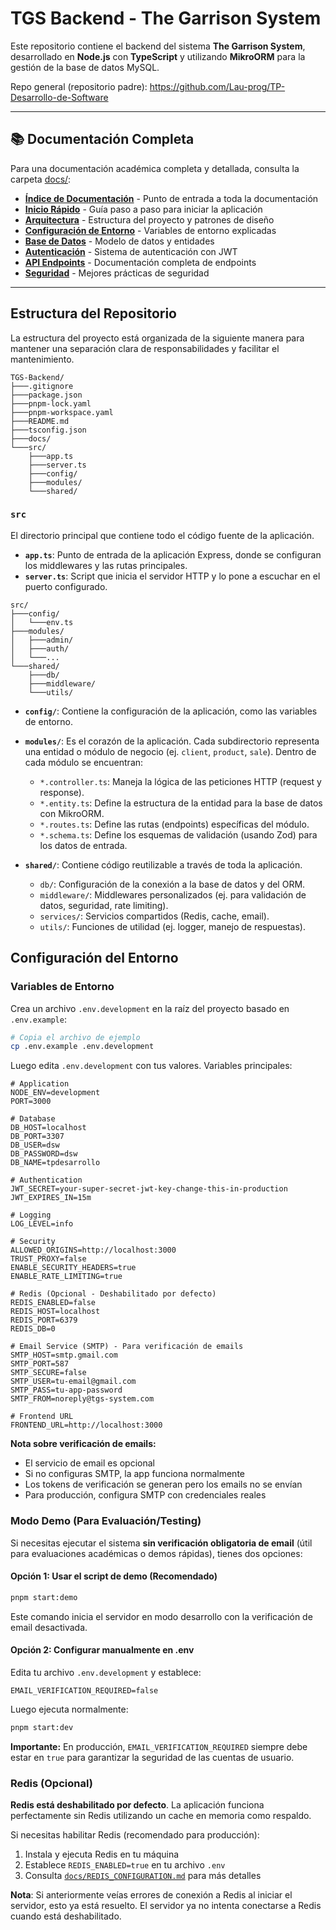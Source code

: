 # TGS Backend - The Garrison System

Este repositorio contiene el backend del sistema **The Garrison System**, desarrollado en **Node.js** con **TypeScript** y utilizando **MikroORM** para la gestión de la base de datos MySQL.

Repo general (repositorio padre):
<https://github.com/Lau-prog/TP-Desarrollo-de-Software>

---

## 📚 Documentación Completa

Para una documentación académica completa y detallada, consulta la carpeta [docs/](docs/):

- **[Índice de Documentación](docs/INDEX.md)** - Punto de entrada a toda la documentación
- **[Inicio Rápido](docs/01-QUICK-START.md)** - Guía paso a paso para iniciar la aplicación
- **[Arquitectura](docs/02-ARCHITECTURE.md)** - Estructura del proyecto y patrones de diseño
- **[Configuración de Entorno](docs/03-ENVIRONMENT-CONFIG.md)** - Variables de entorno explicadas
- **[Base de Datos](docs/04-DATABASE.md)** - Modelo de datos y entidades
- **[Autenticación](docs/05-AUTHENTICATION.md)** - Sistema de autenticación con JWT
- **[API Endpoints](docs/06-API-ENDPOINTS.md)** - Documentación completa de endpoints
- **[Seguridad](docs/07-SECURITY.md)** - Mejores prácticas de seguridad

---

## Estructura del Repositorio

La estructura del proyecto está organizada de la siguiente manera para mantener una separación clara de responsabilidades y facilitar el mantenimiento.

```structure
TGS-Backend/
├───.gitignore
├───package.json
├───pnpm-lock.yaml
├───pnpm-workspace.yaml
├───README.md
├───tsconfig.json
├───docs/
└───src/
    ├───app.ts
    ├───server.ts
    ├───config/
    ├───modules/
    └───shared/
```

### `src`

El directorio principal que contiene todo el código fuente de la aplicación.

- **`app.ts`**: Punto de entrada de la aplicación Express, donde se configuran los middlewares y las rutas principales.
- **`server.ts`**: Script que inicia el servidor HTTP y lo pone a escuchar en el puerto configurado.

```structure
src/
├───config/
│   └───env.ts
├───modules/
│   ├───admin/
│   ├───auth/
│   └───...
└───shared/
    ├───db/
    ├───middleware/
    └───utils/
```

- **`config/`**: Contiene la configuración de la aplicación, como las variables de entorno.

- **`modules/`**: Es el corazón de la aplicación. Cada subdirectorio representa una entidad o módulo de negocio (ej. `client`, `product`, `sale`). Dentro de cada módulo se encuentran:

  - `*.controller.ts`: Maneja la lógica de las peticiones HTTP (request y response).
  - `*.entity.ts`: Define la estructura de la entidad para la base de datos con MikroORM.
  - `*.routes.ts`: Define las rutas (endpoints) específicas del módulo.
  - `*.schema.ts`: Define los esquemas de validación (usando Zod) para los datos de entrada.

- **`shared/`**: Contiene código reutilizable a través de toda la aplicación.
  - `db/`: Configuración de la conexión a la base de datos y del ORM.
  - `middleware/`: Middlewares personalizados (ej. para validación de datos, seguridad, rate limiting).
  - `services/`: Servicios compartidos (Redis, cache, email).
  - `utils/`: Funciones de utilidad (ej. logger, manejo de respuestas).

## Configuración del Entorno

### Variables de Entorno

Crea un archivo `.env.development` en la raíz del proyecto basado en `.env.example`:

```bash
# Copia el archivo de ejemplo
cp .env.example .env.development
```

Luego edita `.env.development` con tus valores. Variables principales:

```env
# Application
NODE_ENV=development
PORT=3000

# Database
DB_HOST=localhost
DB_PORT=3307
DB_USER=dsw
DB_PASSWORD=dsw
DB_NAME=tpdesarrollo

# Authentication
JWT_SECRET=your-super-secret-jwt-key-change-this-in-production
JWT_EXPIRES_IN=15m

# Logging
LOG_LEVEL=info

# Security
ALLOWED_ORIGINS=http://localhost:3000
TRUST_PROXY=false
ENABLE_SECURITY_HEADERS=true
ENABLE_RATE_LIMITING=true

# Redis (Opcional - Deshabilitado por defecto)
REDIS_ENABLED=false
REDIS_HOST=localhost
REDIS_PORT=6379
REDIS_DB=0

# Email Service (SMTP) - Para verificación de emails
SMTP_HOST=smtp.gmail.com
SMTP_PORT=587
SMTP_SECURE=false
SMTP_USER=tu-email@gmail.com
SMTP_PASS=tu-app-password
SMTP_FROM=noreply@tgs-system.com

# Frontend URL
FRONTEND_URL=http://localhost:3000
```

**Nota sobre verificación de emails:**

- El servicio de email es opcional
- Si no configuras SMTP, la app funciona normalmente
- Los tokens de verificación se generan pero los emails no se envían
- Para producción, configura SMTP con credenciales reales

### Modo Demo (Para Evaluación/Testing)

Si necesitas ejecutar el sistema **sin verificación obligatoria de email** (útil para evaluaciones académicas o demos rápidas), tienes dos opciones:

#### Opción 1: Usar el script de demo (Recomendado)

```bash
pnpm start:demo
```

Este comando inicia el servidor en modo desarrollo con la verificación de email desactivada.

#### Opción 2: Configurar manualmente en .env

Edita tu archivo `.env.development` y establece:

```env
EMAIL_VERIFICATION_REQUIRED=false
```

Luego ejecuta normalmente:

```bash
pnpm start:dev
```

**Importante:** En producción, `EMAIL_VERIFICATION_REQUIRED` siempre debe estar en `true` para garantizar la seguridad de las cuentas de usuario.

### Redis (Opcional)

**Redis está deshabilitado por defecto**. La aplicación funciona perfectamente sin Redis utilizando un cache en memoria como respaldo.

Si necesitas habilitar Redis (recomendado para producción):

1. Instala y ejecuta Redis en tu máquina
2. Establece `REDIS_ENABLED=true` en tu archivo `.env`
3. Consulta [`docs/REDIS_CONFIGURATION.md`](docs/REDIS_CONFIGURATION.md) para más detalles

**Nota**: Si anteriormente veías errores de conexión a Redis al iniciar el servidor, esto ya está resuelto. El servidor ya no intenta conectarse a Redis cuando está deshabilitado.

